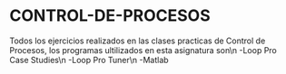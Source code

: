 # CONTROL-DE-PROCESOS
Todos los ejercicios realizados en las clases practicas de Control de Procesos, los programas ultilizados en esta asignatura son\n
-Loop Pro Case Studies\n
-Loop Pro Tuner\n
-Matlab
